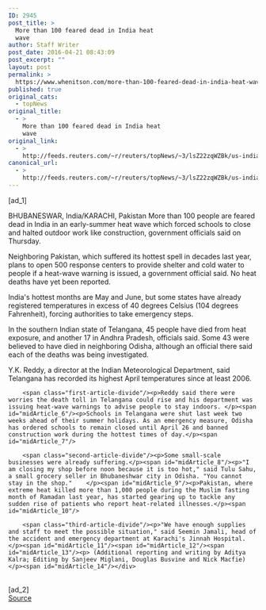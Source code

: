 ```yaml
---
ID: 2945
post_title: >
  More than 100 feared dead in India heat
  wave
author: Staff Writer
post_date: 2016-04-21 08:43:09
post_excerpt: ""
layout: post
permalink: >
  https://www.whenitson.com/more-than-100-feared-dead-in-india-heat-wave/
published: true
original_cats:
  - topNews
original_title:
  - >
    More than 100 feared dead in India heat
    wave
original_link:
  - >
    http://feeds.reuters.com/~r/reuters/topNews/~3/lsZ22zqWZBk/us-india-heatwave-idUSKCN0XI0R8
canonical_url:
  - >
    http://feeds.reuters.com/~r/reuters/topNews/~3/lsZ22zqWZBk/us-india-heatwave-idUSKCN0XI0R8
---
```

 [ad_1]
<br><div id="articleText">
<span id="midArticle_start"/>

<span id="midArticle_0"/><span class="focusParagraph" readability="7"><p><span class="articleLocation">BHUBANESWAR, India/KARACHI, Pakistan</span> More than 100 people are feared dead in India in an early-summer heat wave which forced schools to close and halted outdoor work like construction, government officials said on Thursday.</p></span><span id="midArticle_1"/><p>Neighboring Pakistan, which suffered its hottest spell in decades last year, plans to open 500 response centers to provide shelter and cold water to people if a heat-wave warning is issued, a government official said. No heat deaths have yet been reported.</p><span id="midArticle_2"/><p>India's hottest months are May and June, but some states have already registered temperatures in excess of 40 degrees Celsius (104 degrees Fahrenheit), forcing authorities to take emergency steps.</p><span id="midArticle_3"/><p>In the southern Indian state of Telangana, 45 people have died from heat exposure, and another 17 in Andhra Pradesh, officials said. Some 43 were believed to have died in neighboring Odisha, although an official there said each of the deaths was being investigated. </p><span id="midArticle_4"/><p>Y.K. Reddy, a director at the Indian Meteorological Department, said Telangana has recorded its highest April temperatures since at least 2006.</p><span id="midArticle_5"/>
        
        <span class="first-article-divide"/><p>Reddy said there were worries the death toll in Telangana could rise and his department was issuing heat-wave warnings to advise people to stay indoors. </p><span id="midArticle_6"/><p>Schools in Telangana were shut last week two weeks ahead of their summer holidays. As an emergency measure, Odisha has ordered schools to remain closed until April 26 and banned construction work during the hottest times of day.</p><span id="midArticle_7"/>
        
        <span class="second-article-divide"/><p>Some small-scale businesses were already suffering.</p><span id="midArticle_8"/><p>"I am closing my shop before noon because it is too hot," said Tulu Sahu, a small grocery seller in Bhubaneshwar city in Odisha. "You cannot stay in the shop."    </p><span id="midArticle_9"/><p>Pakistan, where extreme heat killed more than 1,000 people during the Muslim fasting month of Ramadan last year, has started gearing up to tackle any sudden rise of patients who report heat-related illnesses.</p><span id="midArticle_10"/>
        
        <span class="third-article-divide"/><p>"We have enough supplies and staff to meet the possible situation," said Seemin Jamali, head of the accident and emergency department at Karachi's Jinnah Hospital.</p><span id="midArticle_11"/><span id="midArticle_12"/><span id="midArticle_13"/><p> (Additional reporting and writing by Aditya Kalra; Editing by Sanjeev Miglani, Douglas Busvine and Nick Macfie)</p><span id="midArticle_14"/></div>
<br>[ad_2]
<br><a href="http://feeds.reuters.com/~r/reuters/topNews/~3/lsZ22zqWZBk/us-india-heatwave-idUSKCN0XI0R8">Source </a>